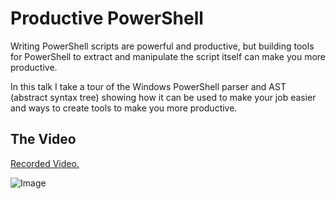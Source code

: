 # Productive PowerShell

Writing PowerShell scripts are powerful and productive, but building tools for PowerShell to extract and manipulate the script itself can make you more productive.

In this talk I take a tour of the Windows PowerShell parser and AST (abstract syntax tree) showing how it can be used to make your job easier and ways to create tools to make you more productive.﻿ 

The Video
-
[Recorded Video.](https://plus.google.com/events/co64vc41tkaivdpdihppt20trig)

![Image](https://i1.ytimg.com/vi/R8To09xrBMo/hqdefault.jpg)
